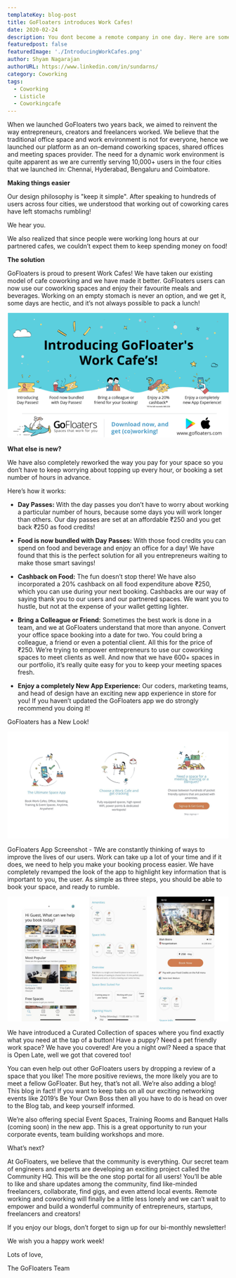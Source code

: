 ```yaml
---
templateKey: blog-post
title: GoFloaters introduces Work Cafes!
date: 2020-02-24
description: You dont become a remote company in one day. Here are some tips and hacks to embrace remote woking and be productive and happy.
featuredpost: false
featuredImage: './IntroducingWorkCafes.png'
author: Shyam Nagarajan
authorURL: https://www.linkedin.com/in/sundarns/
category: Coworking 
tags:
  - Coworking 
  - Listicle
  - Coworkingcafe
---
```

<!--StartFragment-->
When we launched GoFloaters two years back, we aimed to reinvent the way entrepreneurs, creators and freelancers worked. We believe that the traditional office space and work environment is not for everyone, hence we launched our platform as an on-demand coworking spaces, shared offices and meeting spaces provider. The need for a dynamic work environment is quite apparent as we are currently serving 10,000+ users in the four cities that we launched in: Chennai, Hyderabad, Bengaluru and Coimbatore.

**Making things easier**

Our design philosophy is "keep it simple". After speaking to hundreds of users across four cities, we understood that working out of coworking cares have left stomachs rumbling!

We hear you.

We also realized that since people were working long hours at our partnered cafes, we couldn’t expect them to keep spending money on food!

 

**The solution**

GoFloaters is proud to present Work Cafes! We have taken our existing model of cafe coworking and we have made it better. GoFloaters users can now use our coworking spaces and enjoy their favourite meals and beverages. Working on an empty stomach is never an option, and we get it, some days are hectic, and it’s not always possible to pack a lunch!

![GoFloaters introduces Work Cafes!](./IntroducingWorkCafes.png)

**What else is new?**

We have also completely reworked the way you pay for your space so you don’t have to keep worrying about topping up every hour, or booking a set number of hours in advance.

Here’s how it works:

* **Day Passes:** With the day passes you don’t have to worry about working a particular number of hours, because some days you will work longer than others. Our day passes are set at an affordable ₹250 and you get back ₹250 as food credits!

* **Food is now bundled with Day Passes:** With those food credits you can spend on food and beverage and enjoy an office for a day! We have found that this is the perfect solution for all you entrepreneurs waiting to make those smart savings!

* **Cashback on Food:** The fun doesn’t stop there! We have also incorporated a 20% cashback on all food expenditure above ₹250, which you can use during your next booking. Cashbacks are our way of saying thank you to our users and our partnered spaces. We want you to hustle, but not at the expense of your wallet getting lighter.

* **Bring a Colleague or Friend:** Sometimes the best work is done in a team, and we at GoFloaters understand that more than anyone. Convert your office space booking into a date for two. You could bring a colleague, a friend or even a potential client. All this for the price of ₹250. We’re trying to empower entrepreneurs to use our coworking spaces to meet clients as well. And now that we have 600+ spaces in our portfolio, it’s really quite easy for you to keep your meeting spaces fresh.

* **Enjoy a completely New App Experience:** Our coders, marketing teams, and head of design have an exciting new app experience in store for you! If you haven’t updated the GoFloaters app we do strongly recommend you doing it!

GoFloaters has a New Look!

 ![GoFloaters App Screenshot - 1](./GoFloaters-Screenshots-1.jpeg)

GoFloaters App Screenshot - 1We are constantly thinking of ways to improve the lives of our users. Work can take up a lot of your time and if it does, we need to help you make your booking process easier. We have completely revamped the look of the app to highlight key information that is important to you, the user. As simple as three steps, you should be able to book your space, and ready to rumble.


 ![GoFloaters App Screenshot - 2](./GoFloaters-Screenshots-2.jpeg)

We have introduced a Curated Collection of spaces where you find exactly what you need at the tap of a button! Have a puppy? Need a pet friendly work space? We have you covered! Are you a night owl? Need a space that is Open Late, well we got that covered too!

You can even help out other GoFloaters users by dropping a review of a space that you like! The more positive reviews, the more likely you are to meet a fellow GoFloater. But hey, that’s not all. We’re also adding a blog! This blog in fact! If you want to keep tabs on all our exciting networking events like 2019’s Be Your Own Boss then all you have to do is head on over to the Blog tab, and keep yourself informed.

We’re also offering special Event Spaces, Training Rooms and Banquet Halls (coming soon) in the new app. This is a great opportunity to run your corporate events, team building workshops and more.


What’s next?

At GoFloaters, we believe that the community is everything. Our secret team of engineers and experts are developing an exciting project called the Community HQ. This will be the one stop portal for all users! You’ll be able to like and share updates among the community, find like-minded freelancers, collaborate, find gigs, and even attend local events. Remote working and coworking will finally be a little less lonely and we can’t wait to empower and build a wonderful community of entrepreneurs, startups, freelancers and creators!

If you enjoy our blogs, don’t forget to sign up for our bi-monthly newsletter!

We wish you a happy work week!

Lots of love,

The GoFloaters Team

<!--EndFragment-->
